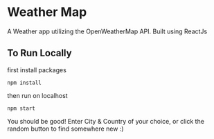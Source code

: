 # Weather Map

A Weather app utilizing the OpenWeatherMap API. Built using ReactJs

## To Run Locally

first install packages

```
npm install
```

then run on localhost

```
npm start
```

You should be good!
Enter City & Country of your choice, or click the random button to find somewhere new :)
